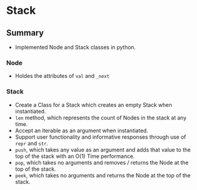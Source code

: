 # Stack

## Summary
- Implemented Node and Stack classes in python.

### Node
- Holdes the attributes of `val` and `_next`

### Stack
- Create a Class for a Stack which creates an empty Stack when instantiated.
- `len` method, which represents the count of Nodes in the stack at any time.
- Accept an iterable as an argument when instantiated.
- Support user functionality and informative responses through use of `repr` and `str`.
- `push`, which takes any value as an argument and adds that value to the top of the stack with an O(1) Time performance.
- `pop`, which takes no arguments and removes / returns the Node at the top of the stack.
- `peek`, which takes no arguments and returns the Node at the top of the stack.
